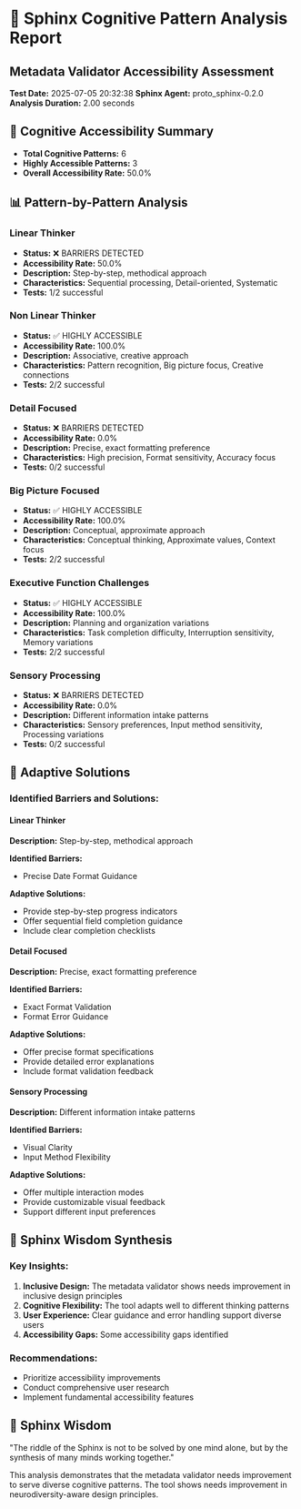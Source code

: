 
# 🐺 Sphinx Cognitive Pattern Analysis Report
## Metadata Validator Accessibility Assessment

**Test Date:** 2025-07-05 20:32:38
**Sphinx Agent:** proto_sphinx-0.2.0
**Analysis Duration:** 2.00 seconds

## 🧠 Cognitive Accessibility Summary
- **Total Cognitive Patterns:** 6
- **Highly Accessible Patterns:** 3
- **Overall Accessibility Rate:** 50.0%

## 📊 Pattern-by-Pattern Analysis

### Linear Thinker
- **Status:** ❌ BARRIERS DETECTED
- **Accessibility Rate:** 50.0%
- **Description:** Step-by-step, methodical approach
- **Characteristics:** Sequential processing, Detail-oriented, Systematic
- **Tests:** 1/2 successful

### Non Linear Thinker
- **Status:** ✅ HIGHLY ACCESSIBLE
- **Accessibility Rate:** 100.0%
- **Description:** Associative, creative approach
- **Characteristics:** Pattern recognition, Big picture focus, Creative connections
- **Tests:** 2/2 successful

### Detail Focused
- **Status:** ❌ BARRIERS DETECTED
- **Accessibility Rate:** 0.0%
- **Description:** Precise, exact formatting preference
- **Characteristics:** High precision, Format sensitivity, Accuracy focus
- **Tests:** 0/2 successful

### Big Picture Focused
- **Status:** ✅ HIGHLY ACCESSIBLE
- **Accessibility Rate:** 100.0%
- **Description:** Conceptual, approximate approach
- **Characteristics:** Conceptual thinking, Approximate values, Context focus
- **Tests:** 2/2 successful

### Executive Function Challenges
- **Status:** ✅ HIGHLY ACCESSIBLE
- **Accessibility Rate:** 100.0%
- **Description:** Planning and organization variations
- **Characteristics:** Task completion difficulty, Interruption sensitivity, Memory variations
- **Tests:** 2/2 successful

### Sensory Processing
- **Status:** ❌ BARRIERS DETECTED
- **Accessibility Rate:** 0.0%
- **Description:** Different information intake patterns
- **Characteristics:** Sensory preferences, Input method sensitivity, Processing variations
- **Tests:** 0/2 successful

## 🔧 Adaptive Solutions

### Identified Barriers and Solutions:

#### Linear Thinker
**Description:** Step-by-step, methodical approach

**Identified Barriers:**
- Precise Date Format Guidance

**Adaptive Solutions:**
- Provide step-by-step progress indicators
- Offer sequential field completion guidance
- Include clear completion checklists

#### Detail Focused
**Description:** Precise, exact formatting preference

**Identified Barriers:**
- Exact Format Validation
- Format Error Guidance

**Adaptive Solutions:**
- Offer precise format specifications
- Provide detailed error explanations
- Include format validation feedback

#### Sensory Processing
**Description:** Different information intake patterns

**Identified Barriers:**
- Visual Clarity
- Input Method Flexibility

**Adaptive Solutions:**
- Offer multiple interaction modes
- Provide customizable visual feedback
- Support different input preferences

## 🐺 Sphinx Wisdom Synthesis

### Key Insights:
1. **Inclusive Design:** The metadata validator shows needs improvement in inclusive design principles
2. **Cognitive Flexibility:** The tool adapts well to different thinking patterns
3. **User Experience:** Clear guidance and error handling support diverse users
4. **Accessibility Gaps:** Some accessibility gaps identified

### Recommendations:
- Prioritize accessibility improvements
- Conduct comprehensive user research
- Implement fundamental accessibility features

## 🐺 Sphinx Wisdom
"The riddle of the Sphinx is not to be solved by one mind alone, but by the synthesis of many minds working together."

This analysis demonstrates that the metadata validator needs improvement to serve diverse cognitive patterns. 
The tool shows needs improvement in neurodiversity-aware design principles.
